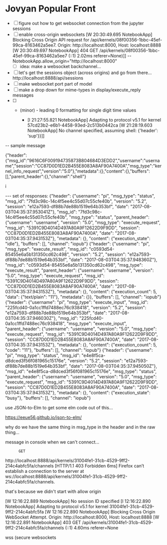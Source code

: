 # Jovyan Popular Front

- [ ] figure out how to get websocket connection from the jupyter sessions 
- [ ] enable cross-origin websockets
    [W 20:30:49.695 NotebookApp] Blocking Cross Origin API request for /api/kernels/08f00356-1bbc-45ef-99ca-8163462a5ee7.  Origin: http://localhost:8000, Host: localhost:8888
    [W 20:30:49.697 NotebookApp] 404 GET /api/kernels/08f00356-1bbc-45ef-99ca-8163462a5ee7 (::1) 2.02ms referer=None)]]
  --NotebookApp.allow_origin="http://localhost:8000"
    - [ ] idea: make a websocket backchannel...

- [ ] let's get the sessions object (across origins) and go from there...
    http://localhost:8888/api/sessions
- [ ] make websocket port part of model
- [ ] make a drop down for mime-types in display/execute_reply messages
- [ ] - (minor)  - leading 0 formatting  for single digit time values

    - [I 21:27:55.821 NotebookApp] Adapting to protocol v5.1 for kernel 57cd23b2-e6b1-4458-93ed-2c513b0442ca [W 21:28:19.603 NotebookApp] No channel specified, assuming shell:
      {'header': 'sup'}}]]


-- sample message

{"header":{"msg_id":"9616C6F009194735873B804684D3EDD2","username":"username","session":"CC87D0D1ED2B455E8083A8AF90A7400A","msg_type":"kernel_info_request","version":"5.0"},"metadata":{},"content":{},"buffers":[],"parent_header":{},"channel":"shell"}

i

--- set of responses:
{"header": {"username": "pi", "msg_type": "status", "msg_id": "7fd3c98c-14c4f5ee4c55d07c55cfe40b", "version": "5.2", "session": "e12a7593-df88b7de88b1519e64b353bf", "date": "2017-08-03T04:35:37.953041Z"}, "msg_id": "7fd3c98c-14c4f5ee4c55d07c55cfe40b", "msg_type": "status", "parent_header": {"username": "username", "version": "5.0", "msg_type": "execute_request", "msg_id": "5391C9D4014D497A80A9F12622D9F9DD", "session": "CC87D0D1ED2B455E8083A8AF90A7400A", "date": "2017-08-03T04:35:37.943153Z"}, "metadata": {}, "content": {"execution_state": "idle"}, "buffers": [], "channel": "iopub"}
{"header": {"username": "pi", "msg_type": "execute_result", "msg_id": "c0593d54-85455e6a5b131350cd62c498", "version": "5.2", "session": "e12a7593-df88b7de88b1519e64b353bf", "date": "2017-08-03T04:35:37.948360Z"}, "msg_id": "c0593d54-85455e6a5b131350cd62c498", "msg_type": "execute_result", "parent_header": {"username": "username", "version": "5.0", "msg_type": "execute_request", "msg_id": "5391C9D4014D497A80A9F12622D9F9DD", "session": "CC87D0D1ED2B455E8083A8AF90A7400A", "date": "2017-08-03T04:35:37.943153Z"}, "metadata": {}, "content": {"execution_count": 5, "data": {"text/plain": "11"}, "metadata": {}}, "buffers": [], "channel": "iopub"}
{"header": {"username": "pi", "msg_type": "execute_input", "msg_id": "225fcd40-0a1cc1ffd7488ec76c938418", "version": "5.2", "session": "e12a7593-df88b7de88b1519e64b353bf", "date": "2017-08-03T04:35:37.946030Z"}, "msg_id": "225fcd40-0a1cc1ffd7488ec76c938418", "msg_type": "execute_input", "parent_header": {"username": "username", "version": "5.0", "msg_type": "execute_request", "msg_id": "5391C9D4014D497A80A9F12622D9F9DD", "session": "CC87D0D1ED2B455E8083A8AF90A7400A", "date": "2017-08-03T04:35:37.943153Z"}, "metadata": {}, "content": {"execution_count": 5, "code": "11"}, "buffers": [], "channel": "iopub"}
{"header": {"username": "pi", "msg_type": "status", "msg_id": "e4e8f5ca-d8dced3f56f081965c15176e", "version": "5.2", "session": "e12a7593-df88b7de88b1519e64b353bf", "date": "2017-08-03T04:35:37.945050Z"}, "msg_id": "e4e8f5ca-d8dced3f56f081965c15176e", "msg_type": "status", "parent_header": {"username": "username", "version": "5.0", "msg_type": "execute_request", "msg_id": "5391C9D4014D497A80A9F12622D9F9DD", "session": "CC87D0D1ED2B455E8083A8AF90A7400A", "date": "2017-08-03T04:35:37.943153Z"}, "metadata": {}, "content": {"execution_state": "busy"}, "buffers": [], "channel": "iopub"}


use JSON-to-Elm to get some elm code out of this...

https://eeue56.github.io/json-to-elm/


why do we have the same thing in msg_type in the header and in the raw thing...


message in console when we can't connect...

          GET 
http://localhost:8888/api/kernels/31004fe1-31cb-4529-9ff2-214c4abfc5fa/channels [HTTP/1.1 403 Forbidden 6ms]
Firefox can’t establish a connection to the server at ws://localhost:8888/api/kernels/31004fe1-31cb-4529-9ff2-214c4abfc5fa/channels.  

that's because we didn't start with allow origin


[W 12:16:22.889 NotebookApp] No session ID specified
[I 12:16:22.890 NotebookApp] Adapting to protocol v5.1 for kernel 31004fe1-31cb-4529-9ff2-214c4abfc5fa
[W 12:16:22.890 NotebookApp] Blocking Cross Origin WebSocket Attempt.  Origin: http://localhost:8000, Host: localhost:8888
[W 12:16:22.891 NotebookApp] 403 GET /api/kernels/31004fe1-31cb-4529-9ff2-214c4abfc5fa/channels (::1) 4.60ms referer=None


wss (secure websockets
